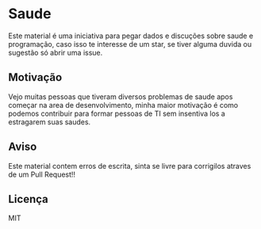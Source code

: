 # Saude

Este material é uma iniciativa para pegar dados e discuções sobre saude e programação, caso isso te interesse de um star,
se tiver alguma duvida ou sugestão só abrir uma issue.

## Motivação

Vejo muitas pessoas que tiveram diversos problemas de saude apos começar na area de desenvolvimento, minha maior motivação é como podemos contribuir para formar pessoas de TI sem insentiva los a estragarem suas saudes.

## Aviso

Este material contem erros de escrita, sinta se livre para corrigilos atraves de um Pull Request!!

## Licença 

MIT

